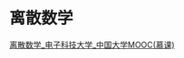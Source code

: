 # 离散数学

[离散数学_电子科技大学_中国大学MOOC(慕课)](https://www.icourse163.org/course/UESTC-1002268006?tid=1473167517)